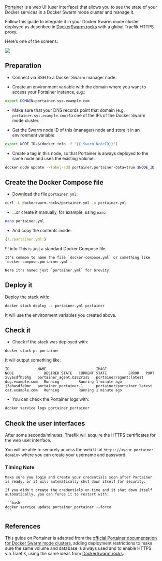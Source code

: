 <a href="https://github.com/portainer/portainer">Portainer</a> is a web UI (user interface) that allows you to see the state of your Docker services in a Docker Swarm mode cluster and manage it.

Follow this guide to integrate it in your Docker Swarm mode cluster deployed as described in <a href="https://dockerswarm.rocks" target="_blank">DockerSwarm.rocks</a> with a global Traefik HTTPS proxy.

Here's one of the screens:

<img src="https://dockerswarm.rocks/img/portainer.png">

## Preparation

* Connect via SSH to a Docker Swarm manager node.

* Create an environment variable with the domain where you want to access your Portainer instance, e.g.:

```bash
export DOMAIN=portainer.sys.example.com
```

* Make sure that your DNS records point that domain (e.g. `portainer.sys.example.com`) to one of the IPs of the Docker Swarm mode cluster.

* Get the Swarm node ID of this (manager) node and store it in an environment variable:

```bash
export NODE_ID=$(docker info -f '{{.Swarm.NodeID}}')
```

* Create a tag in this node, so that Portainer is always deployed to the same node and uses the existing volume:

```bash
docker node update --label-add portainer.portainer-data=true $NODE_ID
```

## Create the Docker Compose file

* Download the file `portainer.yml`:

```bash
curl -L dockerswarm.rocks/portainer.yml -o portainer.yml
```

* ...or create it manually, for example, using `nano`:

```bash
nano portainer.yml
```

* And copy the contents inside:

```YAML
{!./portainer.yml!}
```

!!! info
    This is just a standard Docker Compose file.
    
    It's common to name the file `docker-compose.yml` or something like `docker-compose.portainer.yml`.

    Here it's named just `portainer.yml` for brevity.


## Deploy it

Deploy the stack with:

```bash
docker stack deploy -c portainer.yml portainer
```

It will use the environment variables you created above.


## Check it

* Check if the stack was deployed with:

```bash
docker stack ps portainer
```

It will output something like:

```
ID             NAME                       IMAGE                        NODE              DESIRED STATE   CURRENT STATE          ERROR   PORT
xvyasdfh56hg   portainer_agent.b282rzs5   portainer/agent:latest       dog.example.com   Running         Running 1 minute ago
j3ahasdfe0mr   portainer_portainer.1      portainer/portainer:latest   cat.example.com   Running         Running 1 minute ago
```

* You can check the Portainer logs with:

```bash
docker service logs portainer_portainer
```


## Check the user interfaces

After some seconds/minutes, Traefik will acquire the HTTPS certificates for the web user interface.

You will be able to securely access the web UI at `https://<your portainer domain>` where you can create your username and password.

### Timing Note

    Make sure you login and create your credentials soon after Portainer is ready, or it will automatically shut down itself for security.

    If you didn't create the credentials on time and it shut down itself automatically, you can force it to restart with:

    ```bash
    docker service update portainer_portainer --force
    ```


## References

This guide on Portainer is adapted from the <a href="http://portainer.readthedocs.io/en/stable/agent.html" target="_blank">official Portainer documentation for Docker Swarm mode clusters</a>, adding deployment restrictions to make sure the same volume and database is always used and to enable HTTPS via Traefik, using the same ideas from <a href="https://dockerswarm.rocks" target="_blank">DockerSwarm.rocks</a>.
